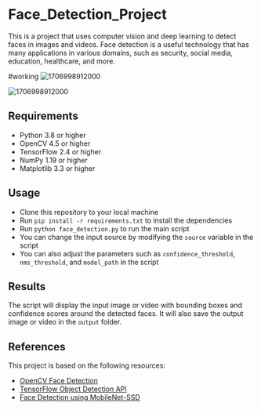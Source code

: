 # Face_Detection_Project

This is a project that uses computer vision and deep learning to detect faces in images and videos. Face detection is a useful technology that has many applications in various domains, such as security, social media, education, healthcare, and more.

#working
![1706998912000](https://github.com/paragnema1/Face_Detection_Project/assets/123290831/cc36f3da-0889-45f8-b648-1dfd1bd74c0e)

![1706998912000](https://github.com/paragnema1/Face_Detection_Project/assets/123290831/4ea612ad-93df-427c-b78e-69da1cc6e620)

## Requirements

- Python 3.8 or higher
- OpenCV 4.5 or higher
- TensorFlow 2.4 or higher
- NumPy 1.19 or higher
- Matplotlib 3.3 or higher

## Usage

- Clone this repository to your local machine
- Run `pip install -r requirements.txt` to install the dependencies
- Run `python face_detection.py` to run the main script
- You can change the input source by modifying the `source` variable in the script
- You can also adjust the parameters such as `confidence_threshold`, `nms_threshold`, and `model_path` in the script

## Results

The script will display the input image or video with bounding boxes and confidence scores around the detected faces. It will also save the output image or video in the `output` folder.

## References

This project is based on the following resources:

- [OpenCV Face Detection](https://realpython.com/face-recognition-with-python/)
- [TensorFlow Object Detection API](https://www.upgrad.com/blog/face-detection-project-in-python/)
- [Face Detection using MobileNet-SSD](https://www.projectpro.io/article/face-detection-projects/724)
